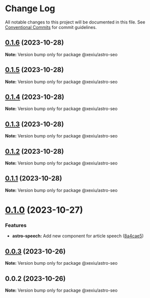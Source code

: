 # Change Log

All notable changes to this project will be documented in this file.
See [Conventional Commits](https://conventionalcommits.org) for commit guidelines.

## [0.1.6](https://github.com/xexiu/astro-components/compare/@xexiu/astro-seo@0.1.5...@xexiu/astro-seo@0.1.6) (2023-10-28)

**Note:** Version bump only for package @xexiu/astro-seo





## [0.1.5](https://github.com/xexiu/astro-components/compare/@xexiu/astro-seo@0.1.4...@xexiu/astro-seo@0.1.5) (2023-10-28)

**Note:** Version bump only for package @xexiu/astro-seo





## [0.1.4](https://github.com/xexiu/astro-components/compare/@xexiu/astro-seo@0.1.3...@xexiu/astro-seo@0.1.4) (2023-10-28)

**Note:** Version bump only for package @xexiu/astro-seo





## [0.1.3](https://github.com/xexiu/astro-components/compare/@xexiu/astro-seo@0.1.2...@xexiu/astro-seo@0.1.3) (2023-10-28)

**Note:** Version bump only for package @xexiu/astro-seo





## [0.1.2](https://github.com/xexiu/astro-components/compare/@xexiu/astro-seo@0.1.1...@xexiu/astro-seo@0.1.2) (2023-10-28)

**Note:** Version bump only for package @xexiu/astro-seo





## [0.1.1](https://github.com/xexiu/astro-components/compare/@xexiu/astro-seo@0.1.0...@xexiu/astro-seo@0.1.1) (2023-10-28)

**Note:** Version bump only for package @xexiu/astro-seo





# [0.1.0](https://github.com/xexiu/astro-components/compare/@xexiu/astro-seo@0.0.3...@xexiu/astro-seo@0.1.0) (2023-10-27)


### Features

* **astro-speech:** Add new component for article speech ([8a4cae5](https://github.com/xexiu/astro-components/commit/8a4cae588530d3ac88f5298f7a2265572d3ef92d))





## [0.0.3](https://github.com/xexiu/astro-components/compare/@xexiu/astro-seo@0.0.2...@xexiu/astro-seo@0.0.3) (2023-10-26)

**Note:** Version bump only for package @xexiu/astro-seo





## 0.0.2 (2023-10-26)

**Note:** Version bump only for package @xexiu/astro-seo

